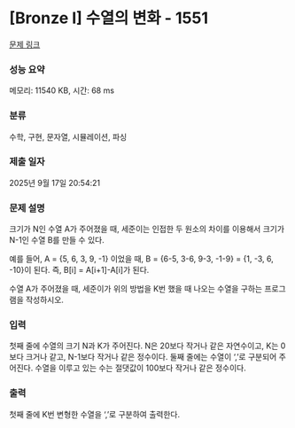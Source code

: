 # [Bronze I] 수열의 변화 - 1551 

[문제 링크](https://www.acmicpc.net/problem/1551) 

### 성능 요약

메모리: 11540 KB, 시간: 68 ms

### 분류

수학, 구현, 문자열, 시뮬레이션, 파싱

### 제출 일자

2025년 9월 17일 20:54:21

### 문제 설명

<p>크기가 N인 수열 A가 주어졌을 때, 세준이는 인접한 두 원소의 차이를 이용해서 크기가 N-1인 수열 B를 만들 수 있다.</p>

<p>예를 들어, A = {5, 6, 3, 9, -1} 이었을 때, B = {6-5, 3-6, 9-3, -1-9} = {1, -3, 6, -10}이 된다. 즉, B[i] = A[i+1]-A[i]가 된다.</p>

<p>수열 A가 주어졌을 때, 세준이가 위의 방법을 K번 했을 때 나오는 수열을 구하는 프로그램을 작성하시오.</p>

### 입력 

 <p>첫째 줄에 수열의 크기 N과 K가 주어진다. N은 20보다 작거나 같은 자연수이고, K는 0보다 크거나 같고, N-1보다 작거나 같은 정수이다. 둘째 줄에는 수열이 ‘,’로 구분되어 주어진다. 수열을 이루고 있는 수는 절댓값이 100보다 작거나 같은 정수이다.</p>

### 출력 

 <p>첫째 줄에 K번 변형한 수열을 ‘,’로 구분하여 출력한다.</p>


